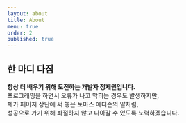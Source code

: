```yaml
---
layout: about
title: About
menu: true
order: 2
published: true
---
```


## 한 마디 다짐


**항상 더 배우기 위해 도전하는 개발자 정제원입니다.**<br />
프로그래밍을 하면서 오류가 나고 막히는 경우도 발생하지만,<br />
제가 페이지 상단에 써 놓은 토마스 에디슨의 말처럼,<br />
성공으로 가기 위해 좌절하지 않고 나아갈 수 있도록 노력하겠습니다.

<br />
<br />
